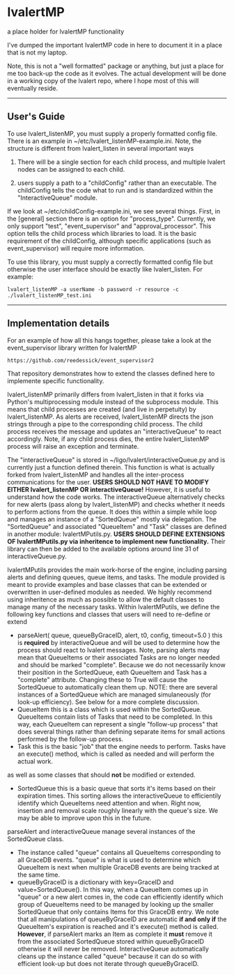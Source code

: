 # lvalertMP
a place holder for lvalertMP functionality

I've dumped the important lvalertMP code in here to document it in a place that is not my laptop.

Note, this is not a "well formatted" package or anything, but just a place for me too back-up the code as it evolves.
The actual development will be done in a working copy of the lvalert repo, where I hope most of this will eventually reside.

-------------------
User's Guide
-------------------
To use lvalert_listenMP, you must supply a properly formatted config file. There is an example in ~/etc/lvalert_listenMP-example.ini. Note, the structure is different from lvalert_listen in several important ways

  1) There will be a single section for each child process, and multiple lvalert nodes can be assigned to each child. 

  2) users supply a path to a "childConfig" rather than an executable. The childConfig tells the code what to run and is standardized within the "InteractiveQueue" module.

If we look at ~/etc/childConfig-example.ini, we see several things. First, in the [general] section there is an option for "process_type". Currently, we only support "test", "event_supervisor" and "approval_processor". This option tells the child process which libraries to load. It is the basic requirement of the childConfig, although specific applications (such as event_supervisor) will require more information.

To use this library, you must supply a correctly formatted config file but otherwise the user interface should be exactly like lvalert_listen. For example:

    lvalert_listenMP -a userName -b password -r resource -c ./lvalert_listenMP_test.ini

-------------------
Implementation details
-------------------
For an example of how all this hangs together, please take a look at the event_supervisor library written for lvalertMP

    https://github.com/reedessick/event_supervisor2

That repository demonstrates how to extend the classes defined here to implemente specific functionality.

lvalert_listenMP primarily differs from lvalert_listen in that it forks via Python's multiprocessing module instead of the subprocess module. This means that child processes are created (and live in perpetuity) by lvalert_listenMP. As alerts are received, lvalert_listenMP directs the json strings through a pipe to the corresponding child process. The child process receives the message and updates an "interactiveQueue" to react accordingly. Note, if any child process dies, the entire lvalert_listenMP process will raise an exception and terminate.

The "interactiveQueue" is stored in ~/ligo/lvalert/interactiveQueue.py and is currently just a function defined therein. This function is what is actually forked from lvalert_listenMP and handles all the inter-process communications for the user. **USERS SHOULD NOT HAVE TO MODIFY EITHER lvalert_listenMP OR interactiveQueue!** However, it is useful to understand how the code works. The interactiveQueue alternatively checks for new alerts (pass along by lvalert_listenMP) and checks whether it needs to perform actions from the queue. It does this within a simple while loop and manages an instance of a "SortedQueue" mostly via delegation. The "SortedQueue" and associated "QueueItem" and "Task" classes are defined in another module: lvalertMPutils.py. **USERS SHOULD DEFINE EXTENSIONS OF lvalertMPutils.py via inheritence to implement new functionality.** Their library can then be added to the available options around line 31 of interactiveQueue.py.

lvalertMPutils provides the main work-horse of the engine, including parsing alerts and defining queues, queue items, and tasks. The module provided is meant to provide examples and base classes that can be extended or overwritten in user-defined modules as needed. We highly recommend using inheritence as much as possible to allow the default classes to manage many of the necessary tasks. Within lvalertMPutils, we define the following key functions and classes that users will need to re-define or extend

  - parseAlert( queue, queueByGraceID, alert, t0, config, timeout=5.0 )
        this is **required** by interactiveQueue and will be used to determine how the process should react to lvalert messages. Note, parsing alerts may mean that QueueItems or their associated Tasks are no longer needed and should be marked "complete". Because we do not necessarily know their position in the SortedQueue, eath QueueItem and Task has a "complete" attribute. Changing these to True will cause the SortedQueue to automatically clean them up.
        NOTE: there are several instances of a SortedQueue which are managed simulaneously (for look-up efficiency). See below for a more complete discussion.
  - QueueItem
        this is a class which is used within the SortedQueue. QueueItems contain lists of Tasks that need to be completed. In this way, each QueueItem can represent a single "follow-up process" that does several things rather than defining separate items for small actions performed by the follow-up process.
  - Task
        this is the basic "job" that the engine needs to perform. Tasks have an execute() method, which is called as needed and will perform the actual work.

as well as some classes that should **not** be modified or extended.

  - SortedQueue
        this is a basic queue that sorts it's items based on their expiration times. This sorting allows the interactiveQueue to efficientily identify which QueueItems need attention and when.
        Right now, insertion and removal scale roughly linearly with the queue's size. We may be able to improve upon this in the future.


parseAlert and interactiveQueue manage several instances of the SortedQueue class. 
  - The instance called "queue" contains all QueueItems corresponding to all GraceDB events. "queue" is what is used to determine which QueueItem is next when multiple GraceDB events are being tracked at the same time. 
  - queueByGraceID is a dictionary with key=GraceID and value=SortedQueue(). In this way, when a QueueItem comes up in "queue" or a new alert comes in, the code can efficiently identify which group of QueueItems need to be managed by looking up the smaller SortedQueue that only contains Items for this GraceDB entry. We note that all manipulations of queueByGraceID are automatic **if and only if** the QueueItem's expiration is reached and it's execute() method is called. **However**, if parseAlert marks an Item as complete it **must** remove it from the associated SortedQueue stored within queueByGraceID otherwise it will never be removed. InteractiveQueue automatically cleans up the instance called "queue" because it can do so with efficient look-up but does not iterate through queueByGraceID.
